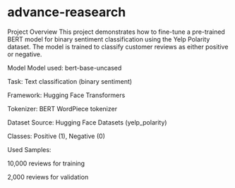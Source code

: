 # advance-reasearch
Project Overview
This project demonstrates how to fine-tune a pre-trained BERT model for binary sentiment classification using the Yelp Polarity dataset. The model is trained to classify customer reviews as either positive or negative.

Model
Model used: bert-base-uncased

Task: Text classification (binary sentiment)

Framework: Hugging Face Transformers

Tokenizer: BERT WordPiece tokenizer

Dataset
Source: Hugging Face Datasets (yelp_polarity)

Classes: Positive (1), Negative (0)

Used Samples:

10,000 reviews for training

2,000 reviews for validation
